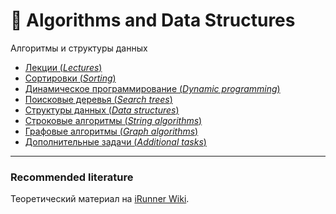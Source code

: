 # 🧩 Algorithms and Data Structures
Алгоритмы и структуры данных

- [Лекции (_Lectures_)](https://github.com/TemaBlag/BSU/tree/main/algorithms_and_ds/lectures)
- [Сортировки (_Sorting_)](https://github.com/TemaBlag/BSU/tree/main/algorithms_and_ds/sorting)
- [Динамическое программирование (_Dynamic programming_)](https://github.com/TemaBlag/BSU/tree/main/algorithms_and_ds/dynamic_programming)
- [Поисковые деревья (_Search trees_)](https://github.com/TemaBlag/BSU/tree/main/algorithms_and_ds/search_trees)
- [Структуры данных (_Data structures_)](https://github.com/TemaBlag/BSU/tree/main/algorithms_and_ds/data_structures)
- [Строковые алгоритмы (_String algorithms_)](https://github.com/TemaBlag/BSU/tree/main/algorithms_and_ds/strings)
- [Графовые алгоритмы (_Graph algorithms_)](https://github.com/TemaBlag/BSU/tree/main/algorithms_and_ds/graphs)
- [Дополнительные задачи (_Additional tasks_)](https://github.com/TemaBlag/BSU/tree/main/algorithms_and_ds/additionally)
---
### Recommended literature

Теоретический материал на [iRunner Wiki](https://acm.bsu.by/wiki/%D0%97%D0%B0%D0%B3%D0%BB%D0%B0%D0%B2%D0%BD%D0%B0%D1%8F_%D1%81%D1%82%D1%80%D0%B0%D0%BD%D0%B8%D1%86%D0%B0).
